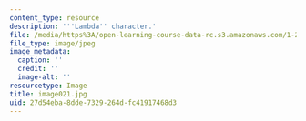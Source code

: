 ```yaml
---
content_type: resource
description: '''Lambda'' character.'
file: /media/https%3A/open-learning-course-data-rc.s3.amazonaws.com/1-225j-transportation-flow-systems-fall-2002/27d54eba8dde7329264dfc41917468d3_image021.jpg
file_type: image/jpeg
image_metadata:
  caption: ''
  credit: ''
  image-alt: ''
resourcetype: Image
title: image021.jpg
uid: 27d54eba-8dde-7329-264d-fc41917468d3
---
```

